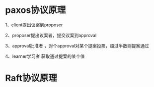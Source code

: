# paxos协议原理

1、client提出议案到proposer

2、proposer提出议案者，提交议案到approval

3、approval批准者 ，对个approval对某个提案投票，超过半数则提案通过

4、learner学习者 获取通过提案的某个值





# Raft协议原理

